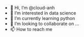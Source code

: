 - 👋 Hi, I’m @cloud-anh
- 👀 I’m interested in data science
- 🌱 I’m currently learning python
- 💞️ I’m looking to collaborate on ...
- 📫 How to reach me 

<!---
cloud-anh/cloud-anh is a ✨ special ✨ repository because its `README.md` (this file) appears on your GitHub profile.
You can click the Preview link to take a look at your changes.
--->
